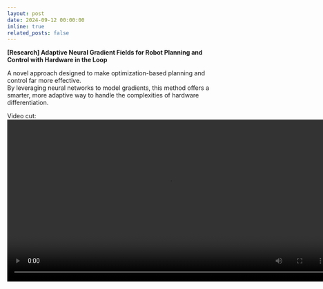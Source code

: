 ```yaml
---
layout: post
date: 2024-09-12 00:00:00
inline: true
related_posts: false
---
```


**[Research] Adaptive Neural Gradient Fields for Robot Planning and Control with Hardware in the Loop**  

A novel approach designed to make optimization-based planning and control far more effective.  
By leveraging neural networks to model gradients, this method offers a smarter, more adaptive way to handle the complexities of hardware differentiation.  

Video cut:  
<video width="750" controls>
  <source src="videos/100itr.mp4" type="video/mp4">
  Your browser does not support the video tag.
</video>
